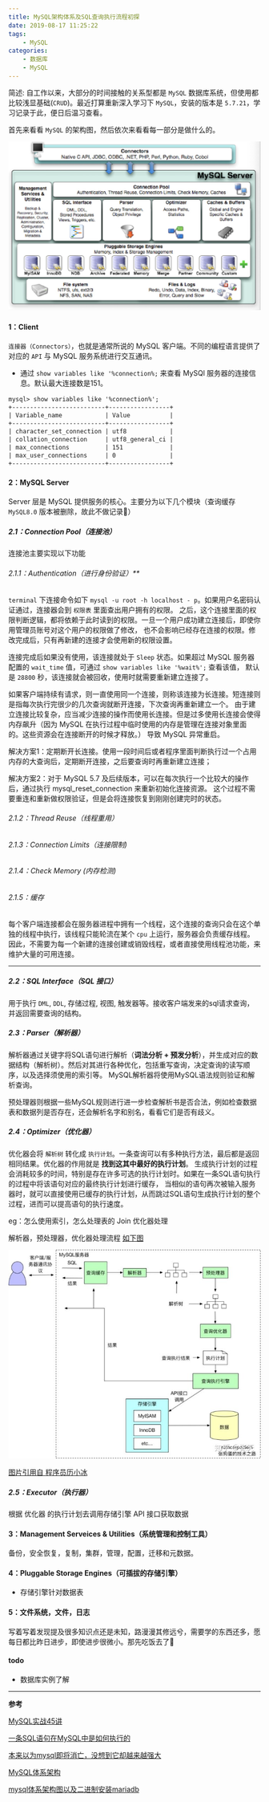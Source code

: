 ```yaml
---
title: MySQL架构体系及SQL查询执行流程初探
date: 2019-08-17 11:25:22
tags:
    - MySQL
categories:
    - 数据库
    - MySQL
---
```


简述: 自工作以来，大部分的时间接触的关系型都是 `MySQL` 数据库系统，但使用都比较浅显基础(`CRUD`)。最近打算重新深入学习下 `MySQL`，安装的版本是 `5.7.21`，学习记录于此，便日后温习查看。

首先来看看 `MySQL` 的架构图，然后依次来看看每一部分是做什么的。

<!--more-->

![](/images/blog/3-MySQL体系架构图.jpg)

#### 1：Client

`连接器（Connectors）`，也就是通常所说的 MySQL 客户端。不同的编程语言提供了对应的 `API` 与 MySQL 服务系统进行交互通讯。


- 通过 `show variables like '%connection%;` 来查看 MySQl 服务器的连接信息。默认最大连接数是151。

```
mysql> show variables like '%connection%';
+--------------------------+-----------------+
| Variable_name            | Value           |
+--------------------------+-----------------+
| character_set_connection | utf8            |
| collation_connection     | utf8_general_ci |
| max_connections          | 151             |
| max_user_connections     | 0               |
+--------------------------+-----------------+
```

#### 2：MySQL Server

Server 层是 MySQL 提供服务的核心。主要分为以下几个模块（查询缓存 `MySQL8.0` 版本被删除，故此不做记录📝）

##### 2.1：Connection Pool（连接池）

连接池主要实现以下功能

###### 2.1.1：Authentication（进行身份验证）**

`terminal` 下连接命令如下 `mysql -u root -h localhost - p`。如果用户名密码认证通过，连接器会到 `权限表` 里面查出用户拥有的权限。
之后，这个连接里面的权限判断逻辑，都将依赖于此时读到的权限。一旦一个用户成功建立连接后，即使你用管理员账号对这个用户的权限做了修改，
也不会影响已经存在连接的权限。修改完成后，只有再新建的连接才会使用新的权限设置。

连接完成后如果没有使用，该连接就处于 `Sleep` 状态。如果超过 MySQL 服务器配置的 `wait_time` 值，可通过 `show variables like '%wait%';` 查看该值，
默认是 `28800` 秒，该连接就会被回收，使用时就需要重新建立连接了。

如果客户端持续有请求，则一直使用同一个连接，则称该连接为长连接。短连接则是指每次执行完很少的几次查询就断开连接，下次查询再重新建立一个。
由于建立连接比较复杂，应当减少连接的操作而使用长连接。但是过多使用长连接会使得内存飙升（因为 MySQL 在执行过程中临时使用的内存是管理在连接对象里面的。这些资源会在连接断开的时候才释放。）
导致 MySQL 异常重启。

解决方案1：定期断开长连接。使用一段时间后或者程序里面判断执行过一个占用内存的大查询后，定期断开连接，之后要查询时再重新建立连接；

解决方案2：对于 MySQL 5.7 及后续版本，可以在每次执行一个比较大的操作后，通过执行 mysql_reset_connection 来重新初始化连接资源。
这个过程不需要重连和重新做权限验证，但是会将连接恢复到刚刚创建完时的状态。

###### 2.1.2：Thread Reuse（线程重用）

###### 2.1.3：Connection Limits（连接限制)

###### 2.1.4：Check Memory (内存检测)

###### 2.1.5：缓存

每个客户端连接都会在服务器进程中拥有一个线程，这个连接的查询只会在这个单独的线程中执行，该线程只能轮流在某个 `cpu` 上运行，服务器会负责缓存线程。
因此，不需要为每一个新建的连接创建或销毁线程，或者直接使用线程池功能，来维护大量的可用连接。

---

##### 2.2：SQL Interface（SQL 接口）

用于执行 `DML`, `DDL`, 存储过程, 视图, 触发器等。接收客户端发来的sql请求查询，并返回需要查询的结构。

##### 2.3：Parser（解析器）

解析器通过关键字将SQL语句进行解析（**词法分析 + 预发分析**），并生成对应的数据结构（解析树）。然后对其进行各种优化，包括重写查询，决定查询的读写顺序，以及选择须使用的索引等。
MySQL解析器将使用MySQL语法规则验证和解析查询。

预处理器则根据一些MySQL规则进行进一步检查解析书是否合法，例如检查数据表和数据列是否存在，还会解析名字和别名，看看它们是否有歧义。

##### 2.4：Optimizer（优化器）

优化器会将 `解析树` 转化成 `执行计划`。一条查询可以有多种执行方法，最后都是返回相同结果。优化器的作用就是 **找到这其中最好的执行计划**。
生成执行计划的过程会消耗较多的时间，特别是存在许多可选的执行计划时。如果在一条SQL语句执行的过程中将该语句对应的最终执行计划进行缓存，
当相似的语句再次被输入服务器时，就可以直接使用已缓存的执行计划，从而跳过SQL语句生成执行计划的整个过程，进而可以提高语句的执行速度。

eg：怎么使用索引，怎么处理表的 Join 优化器处理

解析器，预处理器，优化器处理流程 [如下图](https://zhuanlan.zhihu.com/p/61546435)

![](/images/blog/4-MySQL解析器和优化器.jpg)

[图片引用自 程序员历小冰](https://zhuanlan.zhihu.com/p/61546435)

##### 2.5：Executor（执行器）

根据 优化器 的执行计划去调用存储引擎 API 接口获取数据


#### 3：Management Serveices & Utilities（系统管理和控制工具）

备份，安全恢复，复制，集群，管理，配置，迁移和元数据。


#### 4：Pluggable Storage Engines（可插拔的存储引擎）

- 存储引擎针对数据表

#### 5：文件系统，文件，日志


写着写着发现提及很多知识点还是未知，路漫漫其修远兮，需要学的东西还多，愿每日都比昨日进步，即使进步很微小。那先吃饭去了🍚

#### todo

- 数据库实例了解


---

**参考**

[MySQL实战45讲](https://time.geekbang.org/column/article/68319)

[一条SQL语句在MySQL中是如何执行的](https://zhuanlan.zhihu.com/p/61757521)

[本来以为mysql即将消亡，没想到它却越来越强大](https://www.jianshu.com/p/bb6bdedbf9ce)

[MySQL体系架构](https://www.jianshu.com/p/7d1552883289)

[mysql体系架构图以及二进制安装mariadb](https://www.jianshu.com/p/1a3a932ccf88)


